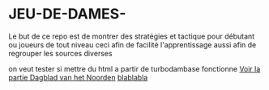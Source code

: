 # JEU-DE-DAMES-


Le but de ce repo est de montrer des stratégies et tactique pour débutant ou joueurs de tout niveau ceci afin de facilité l'apprentissage aussi afin de regrouper les sources diverses

on veut tester si mettre du html a partir de turbodambase fonctionne 
<a href="another.html">Voir la partie Dagblad van het Noorden</a>
<a href="test_lidraught.html"> blablabla</a>
